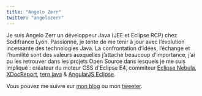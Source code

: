 ```yaml
---
title: "Angelo Zerr"
twitter: "angelozerr"
---
```


Je suis Angelo Zerr un développeur Java (JEE et Eclipse RCP) chez
Sodifrance Lyon. Passionné, je tente de me tenir à jour avec l’évolution
incessante des technologies Java. La confrontation d’idées, l’échange et
l’humilité sont des valeurs auxquelles j’attache beaucoup d’importance,
j’ai pu les retrouver dans les projets Open Source dans lesquels je me
suis impliqué : créateur du moteur CSS d'Eclipse E4, commiteur [Eclipse
Nebula](https://www.eclipse.org/nebula/widgets/pagination/pagination.php),
[XDocReport](https://code.google.com/p/xdocreport/),
[tern.java](https://github.com/angelozerr/tern.java) & [AngularJS
Eclipse](https://github.com/angelozerr/angularjs-eclipse). 

Vous pouvez me suivre sur [mon blog](https://angelozerr.wordpress.com/) ou
mon [tweeter](https://twitter.com/angelozerr).
